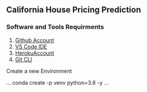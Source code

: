 ## California House Pricing Prediction

### Software and Tools Requirments

1. [Github Account](https://github.com)
2. [VS Code IDE](https://code.visualstudia.com/)
3. [HerokuAccount](https://heroku.com)
4. [Git CLI](https://git-scm.com/downloads)


Create a new Environment

...
conda create -p venv python=3.8 -y
...





